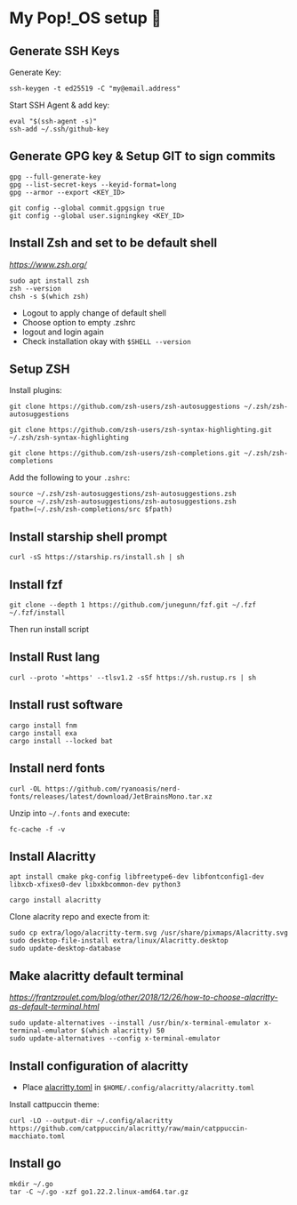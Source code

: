 # My Pop!_OS setup :rocket:

## Generate SSH Keys

Generate Key:
```
ssh-keygen -t ed25519 -C "my@email.address"
```
Start SSH Agent & add key:
```
eval "$(ssh-agent -s)"
ssh-add ~/.ssh/github-key
```

## Generate GPG key & Setup GIT to sign commits

```
gpg --full-generate-key
gpg --list-secret-keys --keyid-format=long
gpg --armor --export <KEY_ID>

git config --global commit.gpgsign true
git config --global user.signingkey <KEY_ID>
```

## Install Zsh and set to be default shell
*https://www.zsh.org/*

```
sudo apt install zsh
zsh --version
chsh -s $(which zsh)
```
- Logout to apply change of default shell
- Choose option to empty .zshrc
- logout and login again
- Check installation okay with `$SHELL --version`

## Setup ZSH

Install plugins:
```
git clone https://github.com/zsh-users/zsh-autosuggestions ~/.zsh/zsh-autosuggestions

git clone https://github.com/zsh-users/zsh-syntax-highlighting.git ~/.zsh/zsh-syntax-highlighting

git clone https://github.com/zsh-users/zsh-completions.git ~/.zsh/zsh-completions
```
Add the following to your `.zshrc`:
```
source ~/.zsh/zsh-autosuggestions/zsh-autosuggestions.zsh
source ~/.zsh/zsh-autosuggestions/zsh-autosuggestions.zsh
fpath=(~/.zsh/zsh-completions/src $fpath)
```

## Install starship shell prompt
```
curl -sS https://starship.rs/install.sh | sh
```

## Install fzf
```
git clone --depth 1 https://github.com/junegunn/fzf.git ~/.fzf
~/.fzf/install
```
Then run install script

## Install Rust lang
```
curl --proto '=https' --tlsv1.2 -sSf https://sh.rustup.rs | sh
```

## Install rust software

```
cargo install fnm
cargo install exa
cargo install --locked bat
```

## Install nerd fonts

```
curl -OL https://github.com/ryanoasis/nerd-fonts/releases/latest/download/JetBrainsMono.tar.xz
```

Unzip into `~/.fonts` and execute:
```
fc-cache -f -v
```

## Install Alacritty

```
apt install cmake pkg-config libfreetype6-dev libfontconfig1-dev libxcb-xfixes0-dev libxkbcommon-dev python3

cargo install alacritty
```
Clone alacrity repo and execte from it:
```
sudo cp extra/logo/alacritty-term.svg /usr/share/pixmaps/Alacritty.svg
sudo desktop-file-install extra/linux/Alacritty.desktop
sudo update-desktop-database
```

## Make alacritty default terminal
*https://frantzroulet.com/blog/other/2018/12/26/how-to-choose-alacritty-as-default-terminal.html*

```
sudo update-alternatives --install /usr/bin/x-terminal-emulator x-terminal-emulator $(which alacritty) 50
sudo update-alternatives --config x-terminal-emulator
```

## Install configuration of alacritty

- Place [alacritty.toml](alacritty.toml) in `$HOME/.config/alacritty/alacritty.toml`

Install cattpuccin theme:
```
curl -LO --output-dir ~/.config/alacritty https://github.com/catppuccin/alacritty/raw/main/catppuccin-macchiato.toml
```

## Install go

```
mkdir ~/.go
tar -C ~/.go -xzf go1.22.2.linux-amd64.tar.gz
```